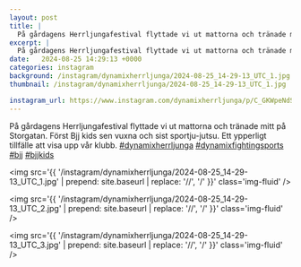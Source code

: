 ```yaml
---
layout: post
title: |
  På gårdagens Herrljungafestival flyttade vi ut mattorna och tränade mitt på Storgatan
excerpt: |
  På gårdagens Herrljungafestival flyttade vi ut mattorna och tränade mitt på Storgatan. Först Bjj kids sen vuxna och sist sportju-jutsu. Ett ypperligt tillfälle att visa upp vår klubb.    
date:   2024-08-25 14:29:13 +0000
categories: instagram
background: /instagram/dynamixherrljunga/2024-08-25_14-29-13_UTC_1.jpg
thumbnail: /instagram/dynamixherrljunga/2024-08-25_14-29-13_UTC_1.jpg

instagram_url: https://www.instagram.com/dynamixherrljunga/p/C_GKWpeNdSH
---
```

På gårdagens Herrljungafestival flyttade vi ut mattorna och tränade mitt på Storgatan. Först Bjj kids sen vuxna och sist sportju-jutsu. Ett ypperligt tillfälle att visa upp vår klubb. [#dynamixherrljunga](https://www.instagram.com/explore/tags/dynamixherrljunga/) [#dynamixfightingsports](https://www.instagram.com/explore/tags/dynamixfightingsports/) [#bjj](https://www.instagram.com/explore/tags/bjj/) [#bjjkids](https://www.instagram.com/explore/tags/bjjkids/)



<img src='{{ '/instagram/dynamixherrljunga/2024-08-25_14-29-13_UTC_1.jpg' | prepend: site.baseurl | replace: '//', '/' }}' class='img-fluid' />


<img src='{{ '/instagram/dynamixherrljunga/2024-08-25_14-29-13_UTC_2.jpg' | prepend: site.baseurl | replace: '//', '/' }}' class='img-fluid' />


<img src='{{ '/instagram/dynamixherrljunga/2024-08-25_14-29-13_UTC_3.jpg' | prepend: site.baseurl | replace: '//', '/' }}' class='img-fluid' />
